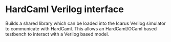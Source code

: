 # HardCaml Verilog interface

Builds a shared library which can be loaded into the Icarus Verilog
simulator to communicate with HardCaml.  This allows an HardCaml/OCaml 
based testbench to interact with a Verilog based model.

